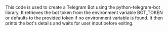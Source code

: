 This code is used to create a Telegram Bot using the python-telegram-bot library. It retrieves the bot token from the environment variable BOT_TOKEN or defaults to the provided token if no environment variable is found. It then prints the bot's details and waits for user input before exiting.
